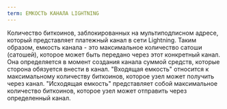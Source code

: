 ```yaml
---
term: ЕМКОСТЬ КАНАЛА LIGHTNING
---
```


Количество биткоинов, заблокированных на мультиподписном адресе, который представляет платежный канал в сети Lightning. Таким образом, емкость канала - это максимальное количество сатоши (сатошей), которое может быть передано через этот конкретный канал. Она определяется в момент создания канала суммой средств, которые сторона обязуется внести в канал. "Входящая емкость" относится к максимальному количеству биткоинов, которое узел может получить через канал. "Исходящая емкость" представляет собой максимальное количество биткоинов, которое узел может отправить через определенный канал.